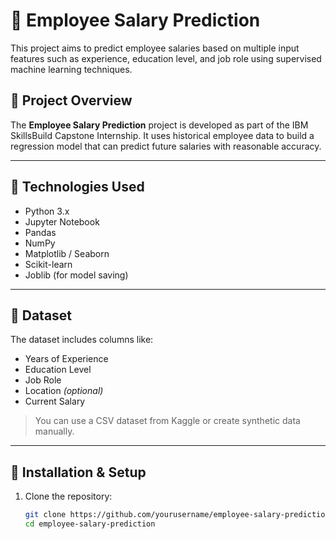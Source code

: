 # 🧮 Employee Salary Prediction

This project aims to predict employee salaries based on multiple input features such as experience, education level, and job role using supervised machine learning techniques.

## 📌 Project Overview

The **Employee Salary Prediction** project is developed as part of the IBM SkillsBuild Capstone Internship. It uses historical employee data to build a regression model that can predict future salaries with reasonable accuracy.

---

## 🚀 Technologies Used

- Python 3.x
- Jupyter Notebook
- Pandas
- NumPy
- Matplotlib / Seaborn
- Scikit-learn
- Joblib (for model saving)

---

## 📁 Dataset

The dataset includes columns like:
- Years of Experience
- Education Level
- Job Role
- Location *(optional)*
- Current Salary

> You can use a CSV dataset from Kaggle or create synthetic data manually.

---

## 🔧 Installation & Setup

1. Clone the repository:
   ```bash
   git clone https://github.com/yourusername/employee-salary-prediction.git
   cd employee-salary-prediction
